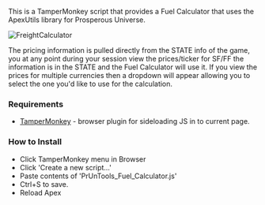 This is a TamperMonkey script that provides a Fuel Calculator that uses the ApexUtils library for
 Prosperous Universe.  
 
 ![FreightCalculator](https://i.imgur.com/NDdF6II.png)
 
 The pricing information is pulled directly from the STATE info of the game,
  you at any point during your session view the prices/ticker for SF/FF the 
  information is in the STATE and the Fuel Calculator will use it.  If you view 
  the prices for multiple currencies then a dropdown will appear allowing you to
  select the one you'd like to use for the calculation.
 
 ### Requirements
 * [TamperMonkey](https://www.tampermonkey.net/) - browser plugin for sideloading JS in to current page.
 
 ### How to Install
 * Click TamperMonkey menu in Browser
 * Click 'Create a new script...'
 * Paste contents of 'PrUnTools_Fuel_Calculator.js'
 * Ctrl+S to save.
 * Reload Apex
